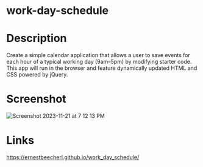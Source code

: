 # work-day-schedule

# Description
Create a simple calendar application that allows a user to save events for each hour of a typical working day (9am&ndash;5pm) 
by modifying starter code. This app will run in the browser and feature dynamically updated HTML and CSS powered by jQuery.
# Screenshot
![Screenshot 2023-11-21 at 7 12 13 PM](https://github.com/ernestbeecherl/work_day_schedule/assets/138149222/67f880c6-be4a-4baf-8183-cb6429e8880a)


# Links 
https://ernestbeecherl.github.io/work_day_schedule/
